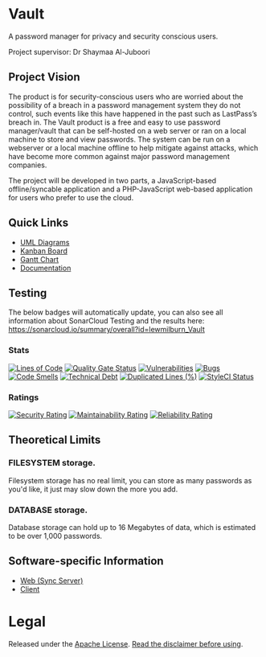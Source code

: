 # Vault
A password manager for privacy and security conscious users.

Project supervisor: Dr Shaymaa Al-Juboori

## Project Vision
The product is for security-conscious users who are worried about the possibility of a breach in a password management system they do not control, such events like this have happened in the past such as LastPass’s breach in. The Vault product is a free and easy to use password manager/vault that can be self-hosted on a web server or ran on a local machine to store and view passwords. The system can be run on a webserver or a local machine offline to help mitigate against attacks, which have become more common against major password management companies.

The project will be developed in two parts, a JavaScript-based offline/syncable application and a PHP-JavaScript web-based application for users who prefer to use the cloud.

## Quick Links
* [UML Diagrams](https://github.com/lewmilburn/Vault/issues/1)
* [Kanban Board](https://github.com/users/lewmilburn/projects/3/views/3)
* [Gantt Chart](https://github.com/users/lewmilburn/projects/3/views/2)
* [Documentation](https://github.com/lewmilburn/Vault/wiki)

## Testing

The below badges will automatically update, you can also see all information about SonarCloud Testing and the results here: https://sonarcloud.io/summary/overall?id=lewmilburn_Vault

### Stats
[![Lines of Code](https://sonarcloud.io/api/project_badges/measure?project=lewmilburn_Vault&metric=ncloc)](https://sonarcloud.io/summary/new_code?id=lewmilburn_Vault)
[![Quality Gate Status](https://sonarcloud.io/api/project_badges/measure?project=lewmilburn_Vault&metric=alert_status)](https://sonarcloud.io/summary/new_code?id=lewmilburn_Vault)
[![Vulnerabilities](https://sonarcloud.io/api/project_badges/measure?project=lewmilburn_Vault&metric=vulnerabilities)](https://sonarcloud.io/summary/new_code?id=lewmilburn_Vault)
[![Bugs](https://sonarcloud.io/api/project_badges/measure?project=lewmilburn_Vault&metric=bugs)](https://sonarcloud.io/summary/new_code?id=lewmilburn_Vault)
[![Code Smells](https://sonarcloud.io/api/project_badges/measure?project=lewmilburn_Vault&metric=code_smells)](https://sonarcloud.io/summary/new_code?id=lewmilburn_Vault)
[![Technical Debt](https://sonarcloud.io/api/project_badges/measure?project=lewmilburn_Vault&metric=sqale_index)](https://sonarcloud.io/summary/new_code?id=lewmilburn_Vault)
[![Duplicated Lines (%)](https://sonarcloud.io/api/project_badges/measure?project=lewmilburn_Vault&metric=duplicated_lines_density)](https://sonarcloud.io/summary/new_code?id=lewmilburn_Vault)
[![StyleCI Status](https://github.styleci.io/repos/706635533/shield)](https://github.styleci.io/repos/706635533)

### Ratings
[![Security Rating](https://sonarcloud.io/api/project_badges/measure?project=lewmilburn_Vault&metric=security_rating)](https://sonarcloud.io/summary/new_code?id=lewmilburn_Vault)
[![Maintainability Rating](https://sonarcloud.io/api/project_badges/measure?project=lewmilburn_Vault&metric=sqale_rating)](https://sonarcloud.io/summary/new_code?id=lewmilburn_Vault)
[![Reliability Rating](https://sonarcloud.io/api/project_badges/measure?project=lewmilburn_Vault&metric=reliability_rating)](https://sonarcloud.io/summary/new_code?id=lewmilburn_Vault)

## Theoretical Limits
### FILESYSTEM storage.
Filesystem storage has no real limit, you can store as many passwords as you'd like, it just may slow down the more you add.

### DATABASE storage.
Database storage can hold up to 16 Megabytes of data, which is estimated to be over 1,000 passwords.

## Software-specific Information
- [Web (Sync Server)](https://github.com/lewmilburn/Vault/blob/main/Web/README.md)
- [Client](https://github.com/lewmilburn/Vault/blob/main/Client/README.md)

# Legal
Released under the [Apache License](https://github.com/lewmilburn/Vault/blob/main/LICENSE). [Read the disclaimer before using](https://github.com/lewmilburn/Vault/blob/main/DISCLAIMER.md).